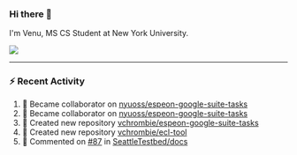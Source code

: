 ### Hi there 👋

I'm Venu, MS CS Student at New York University.


![](https://komarev.com/ghpvc/?username=vchrombie&label=👀)

---

### :zap: Recent Activity

<!--RECENT_ACTIVITY:start-->
1. 🤝 Became collaborator on [nyuoss/espeon-google-suite-tasks](https://github.com/nyuoss/espeon-google-suite-tasks)
2. 🤝 Became collaborator on [nyuoss/espeon-google-suite-tasks](https://github.com/nyuoss/espeon-google-suite-tasks)
3. 📔 Created new repository [vchrombie/espeon-google-suite-tasks](https://github.com/vchrombie/espeon-google-suite-tasks)
4. 📔 Created new repository [vchrombie/ecl-tool](https://github.com/vchrombie/ecl-tool)
5. 💬 Commented on [#87](https://github.com/SeattleTestbed/docs/pull/87#issuecomment-1982188220) in [SeattleTestbed/docs](https://github.com/SeattleTestbed/docs)
<!--RECENT_ACTIVITY:end-->

<!--
**vchrombie/vchrombie** is a ✨ _special_ ✨ repository because its `README.md` (this file) appears on your GitHub profile.

Here are some ideas to get you started:

- 🔭 I’m currently working on ...
- 🌱 I’m currently learning ...
- 👯 I’m looking to collaborate on ...
- 🤔 I’m looking for help with ...
- 💬 Ask me about ...
- 📫 How to reach me: ...
- 😄 Pronouns: ...
- ⚡ Fun fact: ...
-->
